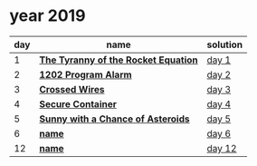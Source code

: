 # year 2019

| day | name | solution |
| --- | --- | --- |
| 1 | **[The Tyranny of the Rocket Equation](https://adventofcode.com/2019/day/1)** | [day  1](/aoc/src/bin/aoc2019/aoc2019_01.rs) |
| 2 | **[1202 Program Alarm](https://adventofcode.com/2019/day/2)** | [day  2](/aoc/src/bin/aoc2019/aoc2019_02.rs) |
| 3 | **[Crossed Wires](https://adventofcode.com/2019/day/3)** | [day  3](/aoc/src/bin/aoc2019/aoc2019_03.rs) |
| 4 | **[Secure Container](https://adventofcode.com/2019/day/4)** | [day  4](/aoc/src/bin/aoc2019/aoc2019_04.rs) |
|  5 | **[Sunny with a Chance of Asteroids](https://adventofcode.com/2019/day/05)** | [day  5](/aoc/src/bin/aoc2019/aoc2019_05.rs) |
| 6 | **[name](https://adventofcode.com/2019/day/06)** | [day  6](/aoc/src/bin/aoc2019/aoc2019_06.rs) |
| 12 | **[name](https://adventofcode.com/2019/day/12)** | [day 12](/aoc/src/bin/aoc2019/aoc2019_12.rs) |
